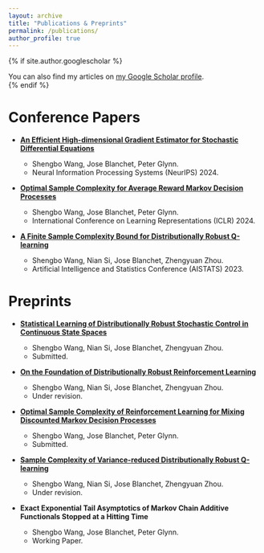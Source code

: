 ```yaml
---
layout: archive
title: "Publications & Preprints"
permalink: /publications/
author_profile: true
---
```


{% if site.author.googlescholar %}
  <div class="wordwrap">You can also find my articles on <a href="{{site.author.googlescholar}}">my Google Scholar profile</a>.</div>
{% endif %}


# Conference Papers
* [**An Efficient High-dimensional Gradient Estimator for Stochastic Differential Equations**](https://arxiv.org/abs/2407.10065)
  - Shengbo Wang, Jose Blanchet, Peter Glynn. 
  - Neural Information Processing Systems (NeurIPS) 2024. 

* [**Optimal Sample Complexity for Average Reward Markov Decision Processes**](https://arxiv.org/abs/2310.08833)
  - Shengbo Wang, Jose Blanchet, Peter Glynn.
  - International Conference on Learning Representations (ICLR) 2024.

* [**A Finite Sample Complexity Bound for Distributionally Robust Q-learning**](https://arxiv.org/abs/2302.13203)
  - Shengbo Wang, Nian Si, Jose Blanchet, Zhengyuan Zhou.
  - Artificial Intelligence and Statistics Conference (AISTATS) 2023.


# Preprints
* [**Statistical Learning of Distributionally Robust Stochastic Control in Continuous State Spaces**](https://arxiv.org/abs/2406.11281) 
  - Shengbo Wang, Nian Si, Jose Blanchet, Zhengyuan Zhou. 
  - Submitted. 

* [**On the Foundation of Distributionally Robust Reinforcement Learning**](https://arxiv.org/abs/2311.09018) 
  - Shengbo Wang, Nian Si, Jose Blanchet, Zhengyuan Zhou. 
  - Under revision.

* [**Optimal Sample Complexity of Reinforcement Learning for Mixing Discounted Markov Decision Processes**](https://arxiv.org/abs/2302.07477)
  - Shengbo Wang, Jose Blanchet, Peter Glynn.
  - Submitted. 

* [**Sample Complexity of Variance-reduced Distributionally Robust Q-learning**](https://arxiv.org/abs/2305.18420)
  - Shengbo Wang, Nian Si, Jose Blanchet, Zhengyuan Zhou. 
  - Under revision.

* **Exact Exponential Tail Asymptotics of Markov Chain Additive Functionals Stopped at a Hitting Time**
  - Shengbo Wang, Jose Blanchet, Peter Glynn. 
  - Working Paper.